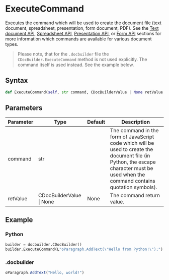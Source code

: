 # ExecuteCommand

Executes the command which will be used to create the document file (text document, spreadsheet, presentation, form document, PDF). See the [Text document API](../../../../Office%20API/Usage%20API/Text%20Document%20API/Text%20Document%20API.md), [Spreadsheet API](../../../../Office%20API/Usage%20API/Spreadsheet%20API/Spreadsheet%20API.md), [Presentation API](../../../../Office%20API/Usage%20API/Presentation%20API/Presentation%20API.md), or [Form API](../../../../Office%20API/Usage%20API/Form%20API/Form%20API.md) sections for more information which commands are available for various document types.

> Please note, that for the `.docbuilder` file the `CDocBuilder.ExecuteCommand` method is not used explicitly. The command itself is used instead. See the example below.

## Syntax

```py
def ExecuteCommand(self, str command, CDocBuilderValue | None retValue = None);
```

## Parameters

| Parameter | Type                     | Default | Description                                                                                                                                                                           |
| --------- | ------------------------ | ------- | ------------------------------------------------------------------------------------------------------------------------------------------------------------------------------------- |
| command   | str                      |         | The command in the form of JavaScript code which will be used to create the document file (in Python, the escape character must be used when the command contains quotation symbols). |
| retValue  | CDocBuilderValue \| None | None    | The command return value.                                                                                                                                                             |

## Example

### Python

``` py
builder = docbuilder.CDocBuilder()
builder.ExecuteCommand(L"oParagraph.AddText(\"Hello from Python!\");");
```

### .docbuilder

```ts
oParagraph.AddText("Hello, world!")
```
